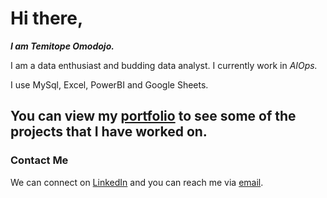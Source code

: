 # Hi there,
 _**I am Temitope Omodojo.**_

 I am a data enthusiast and budding data analyst. I currently work in _AIOps._  

 I use MySql, Excel, PowerBI and Google Sheets.

You can view my [portfolio](https://www.datascienceportfol.io/temitopeomodojo "Temitope's Portfolio") to see some of the projects that I have worked on.
---


### Contact Me

We can connect on [LinkedIn](https://www.linkedin.com/in/temitopeomodojo/ "Temitope's LinkedIn") and you can reach me via [email](mailto:omodojotemitope@gmail.com).
